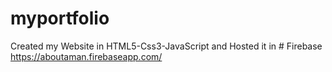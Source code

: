 # myportfolio
Created my Website in HTML5-Css3-JavaScript and Hosted it in # Firebase https://aboutaman.firebaseapp.com/

